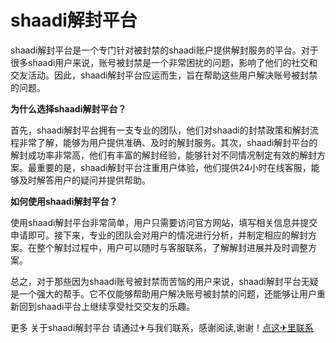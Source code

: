 # shaadi解封平台

shaadi解封平台是一个专门针对被封禁的shaadi账户提供解封服务的平台。对于很多shaadi用户来说，账号被封禁是一个非常困扰的问题，影响了他们的社交和交友活动。因此，shaadi解封平台应运而生，旨在帮助这些用户解决账号被封禁的问题。

**为什么选择shaadi解封平台？**

首先，shaadi解封平台拥有一支专业的团队，他们对shaadi的封禁政策和解封流程非常了解，能够为用户提供准确、及时的解封服务。其次，shaadi解封平台的解封成功率非常高，他们有丰富的解封经验，能够针对不同情况制定有效的解封方案。最重要的是，shaadi解封平台注重用户体验，他们提供24小时在线客服，能够及时解答用户的疑问并提供帮助。

**如何使用shaadi解封平台？**

使用shaadi解封平台非常简单，用户只需要访问官方网站，填写相关信息并提交申请即可。接下来，专业的团队会对用户的情况进行分析，并制定相应的解封方案。在整个解封过程中，用户可以随时与客服联系，了解解封进展并及时调整方案。

总之，对于那些因为shaadi账号被封禁而苦恼的用户来说，shaadi解封平台无疑是一个强大的帮手。它不仅能够帮助用户解决账号被封禁的问题，还能够让用户重新回到shaadi平台上继续享受社交交友的乐趣。

更多 关于shaadi解封平台 请通过✈与我们联系，感谢阅读,谢谢！[点这✈里联系](https://lm.k02.cc)